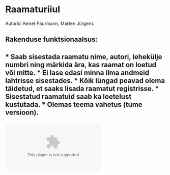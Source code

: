 # Raamaturiiul
Autorid: Kenet Paurmann, Marten Jürgens

<h2>Rakenduse funktsionaalsus:<h2>
* Saab sisestada raamatu nime, autori, lehekülje numbri ning märkida ära, kas raamat on loetud või mitte.
* Ei lase edasi minna ilma andmeid lahtrisse sisestades.
* Kõik lüngad peavad olema täidetud, et saaks lisada raamatut registrisse.
* Sisestatud raamatuid saab ka loetelust kustutada.
* Olemas teema vahetus (tume versioon).

![White](www.facebook.com)